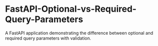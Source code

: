 # FastAPI-Optional-vs-Required-Query-Parameters
A FastAPI application demonstrating the difference between optional and required query parameters with validation.
